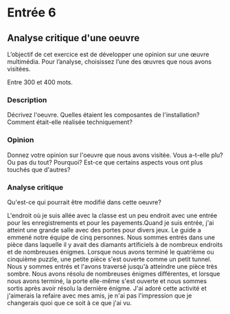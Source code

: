 # Entrée 6
## Analyse critique d'une oeuvre

L’objectif de cet exercice est de développer une opinion sur une œuvre multimédia. Pour l’analyse, choisissez l’une des œuvres que nous avons visitées. 

Entre 300 et 400 mots. 

### Description
Décrivez l'oeuvre. Quelles étaient les composantes de l'installation? Comment était-elle réalisée techniquement? 

### Opinion
Donnez votre opinion sur l'oeuvre que nous avons visitée. Vous a-t-elle plu? Ou pas du tout? Pourquoi? Est-ce que certains aspects vous ont plus touchés que d'autres? 

### Analyse critique
Qu'est-ce qui pourrait être modifié dans cette oeuvre? 



L'endroit où je suis allée avec la classe est un peu endroit avec une entrée pour les enregistrements et pour les payements.Quand je suis entrée, j'ai atteint une grande salle avec des portes pour divers jeux.
Le guide a emmené notre équipe de cinq personnes. Nous sommes entrés dans une pièce dans laquelle il y avait des diamants artificiels à de nombreux endroits et de nombreuses énigmes.
Lorsque nous avons terminé le quatrième ou cinquième puzzle, une petite pièce s'est ouverte comme un petit tunnel. Nous y sommes entrés et l'avons traversé jusqu'à atteindre une pièce très sombre.
Nous avons résolu de nombreuses énigmes différentes, et lorsque nous avons terminé, la porte elle-même s'est ouverte et nous sommes sortis après avoir résolu la dernière énigme.
J'ai adoré cette activité et j'aimerais la refaire avec mes amis, je n'ai pas l'impression que je changerais quoi que ce soit à ce que j'ai vu.

